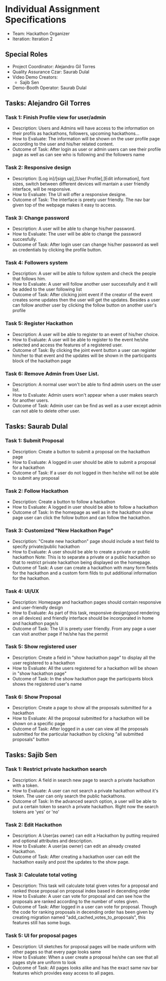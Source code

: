 # Individual Assignment Specifications

- Team: Hackathon Organizer
- Iteration: Iteration 2

## Special Roles

- Project Coordinator: Alejandro Gil Torres 
- Quality Assurance Czar: Saurab Dulal
- Video Demo Creators:
  - Sajib Sen
- Demo-Booth Operator: Saurab Dulal

## Tasks: Alejandro Gil Torres

### Task 1: Finish Profile view for user/admin
- Description: Users and Admins will have access to the information on their profils as hackathons, followers, upcoming hackathons...
- How to Evaluate: The information will be shown on the user profile page according to the user and his/her related content.
- Outcome of Task: After login as user or admin users can see their profile page as well as can see who is following and the followers name 

### Task 2: Responsive design
- Description: [Log in]/[sign up],[User Profile],[Edit information], font sizes, switch between different devices will mantain a user friendly interface, will be responsive.
- How to Evaluate: The UI will offer a  responsive designe.
- Outcome of Task: The interface is preety user friendly. The nav bar given top of the webpage makes it easy to access.

### Task 3: Change password
- Description: A user will be able to change his/her password.
- How to Evaluate: The user will be able to change the password succesfully.
- Outcome of Task: After login user can change his/her password as well as credentials by clicking the profile button.

### Task 4: Followers system
- Description: A user will be able to follow system and check the people that follows him.
- How to Evaluate: A user will follow another user successfully and it will be added to the user following list
- Outcome of Task: After clicking joint event if the creator of the event creates some updates then the user will get the updates. Besides a user can follow another user by clicking the follow button on another user's profile


### Task 5: Register Hackathon
- Description: A user will be able to register to an event of his/her choice.
- How to Evaluate: A user will be able to register to the event he/she selected and access the features of a registered user.
- Outcome of Task: By clicking the joint event button a user can register him/her to that event and the updates will be shown in the participants block of the hackathon page

### Task 6: Remove Admin from User List.
- Description: A normal user won't be able to find admin users on the user list.
- How to Evaluate: Admin users won't appear when a user makes search for another users.
- Outcome of Task: Admin user can be find as well as a user except admin can not able to delete other user.


## Tasks: Saurab Dulal

### Task 1: Submit Proposal
- Description: Create a button to submit a proposal on the hackathon page
- How to Evaluate: A logged in user should be able to submit a proposal for a hackathon
- Outcome of Task: If a user do not logged in then he/she will not be able to submit any proposal

### Task 2: Follow Hackathon
- Description: Create a button to follow a hackathon
- How to Evaluate: A logged in user should be able to follow a hackathon
- Outcome of Task: In the homepage as well as in the hackathon show page user can click the follow button and can follow the hackathon.

### Task 3: Customized "New Hackathon Page"
- Description: "Create new hackathon" page should include a text field to specify private/public hackathon
- How to Evaluate: A user should be able to create a private or public hackathon
Note: This is to separate a private or a public hackathon so that to restrict private hackathon being displayed on the homepage. 
- Outcome of Task: A user can create a hackathon with many form fields for the hackathon and a custom form filds to put additional information for the hackathon.

### Task 4: UI/UX
- Description: Homepage and hackathon pages should contain responsive and user-friendly design
- How to Evaluate: As part of this task, responsive design(good rendering on all devices) and friendly interface should be incorporated in home and hackathon page/s 
- Outcome of Task: The UI is preety user friendly. From any page a user can visit another page if he/she has the permit

### Task 5: Show registered user
- Description: Create a field in "show hackathon page" to display all the user registered to a hackathon
- How to Evaluate: All the users registered for a hackathon will be shown in "show hackathon page"
- Outcome of Task: In the show hackathon page the participants block shows the registered user's name

### Task 6: Show Proposal
- Description: Create a page to show all the proposals submitted for a hackathon
- How to Evaluate: All the proposal submitted for a hackathon will be shown on a specific page
- Outcome of Task: After logged in a user can view all the proposals submitted for the particular hackathon by clicking "all submitted proposals" button


## Tasks: Sajib Sen

### Task 1: Restrict private hackathon search
- Description: A field in search new page to search a private hackathon with a token.
- How to Evaluate: A user can not search a private hackathon without it's token. The user can only search the public hackathons.
- Outcome of Task: In the advanced search option, a user will be able to put a certain token to search a private hackathon. Right now the search tokens are 'yes' or 'no'

### Task 2: Edit Hackathon
- Description: A User(as owner) can edit a Hackathon by putting required and optional attributes and description.
- How to Evaluate: A user(as owner) can edit an already created Hackathon.
- Outcome of Task: After creating a hackathon user can edit the hackathon easily and post the updates to the show page.

### Task 3: Calculate total voting
- Description: This task will calculate total given votes for a proposal and ranked those proposal on proposal index based in decending order
- How to Evaluate: A user can vote for proposal and can see how the proposals are ranked according to the number of votes given.
- Outcome of Task: After logged in a user can vote for proposal. Though the code for ranking proposals in decending order has been given by creating migration named "add_cached_votes_to_proposals", this features still has some bugs.


### Task 5: UI for proposal pages
- Description: UI sketches for proposal pages will be made uniform with other pages so that every page looks same
- How to Evaluate: When a user create a proposal he/she can see that all pages style are uniform to look
- Outcome of Task: All pages looks alike and has the exact same nav bar features which provides easy access to all pages.

